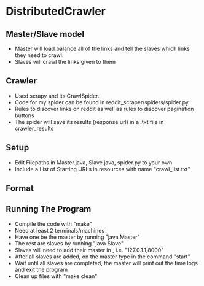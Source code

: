 # DistributedCrawler

## Master/Slave model
 - Master will load balance all of the links and tell the slaves which links they need to crawl. 
 - Slaves will crawl the links given to them

## Crawler
 - Used scrapy and its CrawlSpider.
 - Code for my spider can be found in reddit_scraper/spiders/spider.py 
 - Rules to discover links on reddit as well as rules to discover pagination buttons
 - The spider will save its results (response url) in a .txt file in crawler_results

## Setup
 - Edit Filepaths in Master.java, Slave.java, spider.py to your own
 - Include a List of Starting URLs in resources with name "crawl_list.txt"

## Format

## Running The Program
 - Compile the code with "make"
 - Need at least 2 terminals/machines
 - Have one be the master by running "java Master"
 - The rest are slaves by running "java Slave"
 - Slaves will need to add their master in <master ip>,<master port number> i.e. "127.0.1.1,8000"
 - After all slaves are added, on the master type in the command "start"
 - Wait until all slaves are completed, the master will print out the time logs and exit the program
 - Clean up files with "make clean"
